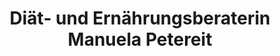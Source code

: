 ---
title: "Diät- und Ernährungsberaterin Manuela Petereit"
url: /stollberg-erzgebirge/diaet-und-ernaehrungsberaterin-manuela-petereit/
shop: Nahrungsergänzung
---